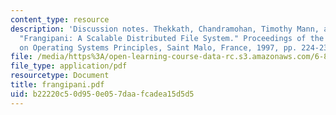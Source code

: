 ```yaml
---
content_type: resource
description: 'Discussion notes. Thekkath, Chandramohan, Timothy Mann, and Edward Lee.
  "Frangipani: A Scalable Distributed File System." Proceedings of the 16th ACM Symposium
  on Operating Systems Principles, Saint Malo, France, 1997, pp. 224-237.'
file: /media/https%3A/open-learning-course-data-rc.s3.amazonaws.com/6-824-distributed-computer-systems-engineering-spring-2006/b22220c50d950e057daafcadea15d5d5_frangipani.pdf
file_type: application/pdf
resourcetype: Document
title: frangipani.pdf
uid: b22220c5-0d95-0e05-7daa-fcadea15d5d5
---
```

